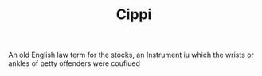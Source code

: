 ---
title: Cippi
letter: C
permalink: "/definitions/bld-cippi.html"
body: An old English law term for the stocks, an Instrument iu which the wrists or
  ankles of petty offenders were coufiued
published_at: '2018-07-07'
source: Black's Law Dictionary 2nd Ed (1910)
layout: post
---